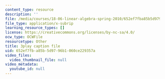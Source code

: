 ```yaml
---
content_type: resource
description: ''
file: /media/courses/18-06-linear-algebra-spring-2010/652ef7fba85b5d9796b1060ce229357a_srxexLishgY.vtt
file_type: application/x-subrip
learning_resource_types: []
license: https://creativecommons.org/licenses/by-nc-sa/4.0/
ocw_type: OCWFile
resourcetype: Other
title: 3play caption file
uid: 652ef7fb-a85b-5d97-96b1-060ce229357a
video_files:
  video_thumbnail_file: null
video_metadata:
  youtube_id: null
---
```

